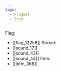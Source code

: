 ```yaml
---
tags:
  - FlagSet
  - Item
---
```

Flag:
- [[flag_12258]]
Sound:
- [[sound_17]]
- [[sound_43]]
- [[sound_44]]
Item:
- [[item_366]]
